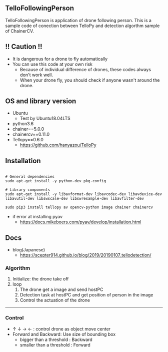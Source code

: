 
## TelloFollowingPerson

TelloFollowingPerson is application of drone following person.
This is a sample code of conection between TelloPy and detection algorthm sample of ChainerCV.

## !! Caution !!

- It is dangerous for a drone to fly automatically
- You can use this code at your own risk
    - Because of individual difference of drones, these codes always don't work well.
    - When your drone fly, you should check if anyone wasn't around the drone.

## OS and library version

- Ubuntu
    - Test by Ubuntu18.04LTS
- python3.6
- chainer==5.0.0
- chainercv==0.11.0
- Tellopy==0.6.0
    - <https://github.com/hanyazou/TelloPy>

## Installation

```

# General dependencies
sudo apt-get install -y python-dev pkg-config 

# Library components
sudo apt-get install -y libavformat-dev libavcodec-dev libavdevice-dev libavutil-dev libswscale-dev libswresample-dev libavfilter-dev

sudo pip3 install tellopy av opencv-python image chainer chainercv

```

- if error at installing pyav
    - <https://docs.mikeboers.com/pyav/develop/installation.html>

## Docs

- blog(Japanese)
    - <https://scepter914.github.io/blog/2019/20190107_tellodetection/>

### Algorithm

1. Initialize: the drone take off
1. loop
    1. The drone get a image and send hostPC
    1. Detection task at hostPC and get position of person in the image
    1. Control the actuation of the drone

--- 

### Control

- ↑ ↓ → ← : control drone as object move center
- Forward and Backward: Use size of bounding box
    - bigger than a threshold : Backward 
    - smaller than a threshold : Forward




